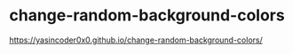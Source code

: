 ﻿# change-random-background-colors

https://yasincoder0x0.github.io/change-random-background-colors/
